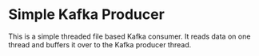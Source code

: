 # Simple Kafka Producer #

This is a simple threaded file based Kafka consumer. It reads data on one
thread and buffers it over to the Kafka producer thread.
